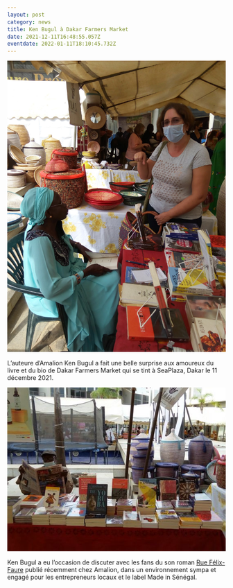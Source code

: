 ```yaml
---
layout: post
category: news
title: Ken Bugul à Dakar Farmers Market
date: 2021-12-11T16:48:55.057Z
eventdate: 2022-01-11T18:10:45.732Z
---
```

![Ken Bugul at Dakar Farmers Market](../uploads/dk-farmers2b.jpg "Ken Bugul at Dakar Farmers Market")

L’auteure d’Amalion Ken Bugul a fait une belle surprise aux amoureux du livre et du bio de Dakar Farmers Market qui se tint à SeaPlaza, Dakar le 11 décembre 2021.

![Dakar Farmers Market](../uploads/dk-farmers1b.jpg "Dakar Farmers Market")

Ken Bugul a eu l’occasion de discuter avec les fans du son roman [Rue Félix-Faure](https://www.amalion.net/catalogue/rue-f%C3%A9lix-faure/) publié récemment chez Amalion, dans un environnement sympa et engagé pour les entrepreneurs locaux et le label Made in Sénégal.